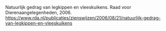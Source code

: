 Natuurlijk gedrag van legkippen en vleeskuikens. Raad voor Dierenaangelegenheden, 2006. https://www.rda.nl/publicaties/zienswijzen/2006/08/21/natuurlijk-gedrag-van-legkippen-en-vleeskuikens